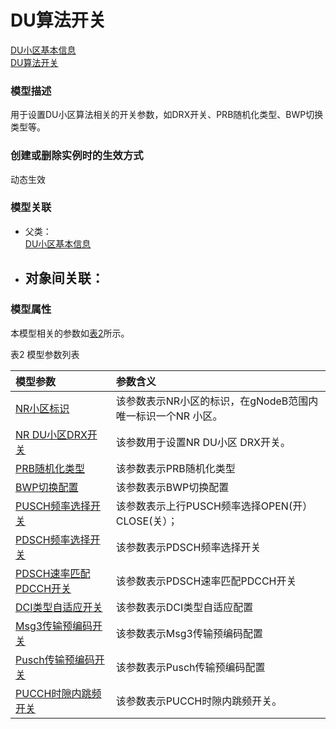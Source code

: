 # DU算法开关[DU小区基本信息](../DU小区基本信息/README.md) <br>[DU算法开关](#) <br>### 模型描述用于设置DU小区算法相关的开关参数，如DRX开关、PRB随机化类型、BWP切换类型等。### 创建或删除实例时的生效方式动态生效### 模型关联- 父类： <br>[DU小区基本信息](../DU小区基本信息/README.md) <br>- 对象间关联：    - ### 模型属性本模型相关的参数如<a href="#t2">表2</a>所示。表2 模型参数列表<table id = "t2"><thread><tr><th align = "left">模型参数</th><th align = "left">参数含义</th></tr></thread><tbody><tr><td id = "NR小区标识-1"><a href = "NR小区标识-1.html">NR小区标识</a></td><td>该参数表示NR小区的标识，在gNodeB范围内唯一标识一个NR 小区。</td></tr><tr><td id = "NR DU小区DRX开关-2"><a href = "NR DU小区DRX开关-2.html">NR DU小区DRX开关</a></td><td>该参数用于设置NR DU小区 DRX开关。</td></tr><tr><td id = "PRB随机化类型-3"><a href = "PRB随机化类型-3.html">PRB随机化类型</a></td><td>该参数表示PRB随机化类型</td></tr><tr><td id = "BWP切换配置-4"><a href = "BWP切换配置-4.html">BWP切换配置</a></td><td>该参数表示BWP切换配置</td></tr><tr><td id = "PUSCH频率选择开关-5"><a href = "PUSCH频率选择开关-5.html">PUSCH频率选择开关</a></td><td>该参数表示上行PUSCH频率选择OPEN(开）CLOSE(关）；</td></tr><tr><td id = "PDSCH频率选择开关-6"><a href = "PDSCH频率选择开关-6.html">PDSCH频率选择开关</a></td><td>该参数表示PDSCH频率选择开关</td></tr><tr><td id = "PDSCH速率匹配PDCCH开关-7"><a href = "PDSCH速率匹配PDCCH开关-7.html">PDSCH速率匹配PDCCH开关</a></td><td>该参数表示PDSCH速率匹配PDCCH开关</td></tr><tr><td id = "DCI类型自适应开关-8"><a href = "DCI类型自适应开关-8.html">DCI类型自适应开关</a></td><td>该参数表示DCI类型自适应配置</td></tr><tr><td id = "Msg3传输预编码开关-9"><a href = "Msg3传输预编码开关-9.html">Msg3传输预编码开关</a></td><td>该参数表示Msg3传输预编码配置</td></tr><tr><td id = "Pusch传输预编码开关-10"><a href = "Pusch传输预编码开关-10.html">Pusch传输预编码开关</a></td><td>该参数表示Pusch传输预编码配置</td></tr><tr><td id = "PUCCH时隙内跳频开关-11"><a href = "PUCCH时隙内跳频开关-11.html">PUCCH时隙内跳频开关</a></td><td>该参数表示PUCCH时隙内跳频开关。</td></tr></tbody></table>